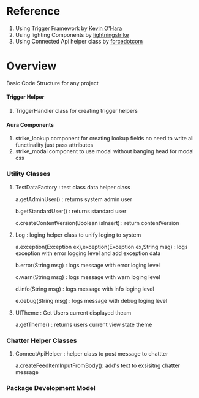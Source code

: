 # Reference

1. Using Trigger Framework by [Kevin O'Hara](https://github.com/kevinohara80/sfdc-trigger-framework)
2. Using lighting Components by [lightningstrike](https://github.com/appiphony/Strike-Components)
3. Using Connected Api helper class by [forcedotcom](https://github.com/forcedotcom/ConnectApiHelper)

# Overview

Basic Code Structure for any project

#### Trigger Helper

1. TriggerHandler class for creating trigger helpers

#### Aura Components

1. strike_lookup component for creating lookup fields no need to write all functinality just pass attributes
2. strike_modal component to use modal without banging head for modal css

### Utility Classes

1. TestDataFactory : test class data helper class

   a.getAdminUser() : returns system admin user

   b.getStandardUser() : returns standard user

   c.createContentVersion(Boolean isInsert) : return contentVersion

2. Log : loging helper class to unify loging to system

   a.exception(Exception ex),exception(Exception ex,String msg) : logs exception with error logging level and add exception data

   b.error(String msg) : logs message with error loging level

   c.warn(String msg) : logs message with warn loging level

   d.info(String msg) : logs message with info loging level

   e.debug(String msg) : logs message with debug loging level

3. UITheme : Get Users current displayed theam

   a.getTheme() : returns users current view state theme

### Chatter Helper Classes

1. ConnectApiHelper : helper class to post message to chattter

   a.createFeedItemInputFromBody(): add's text to exsisitng chatter message

### Package Development Model
